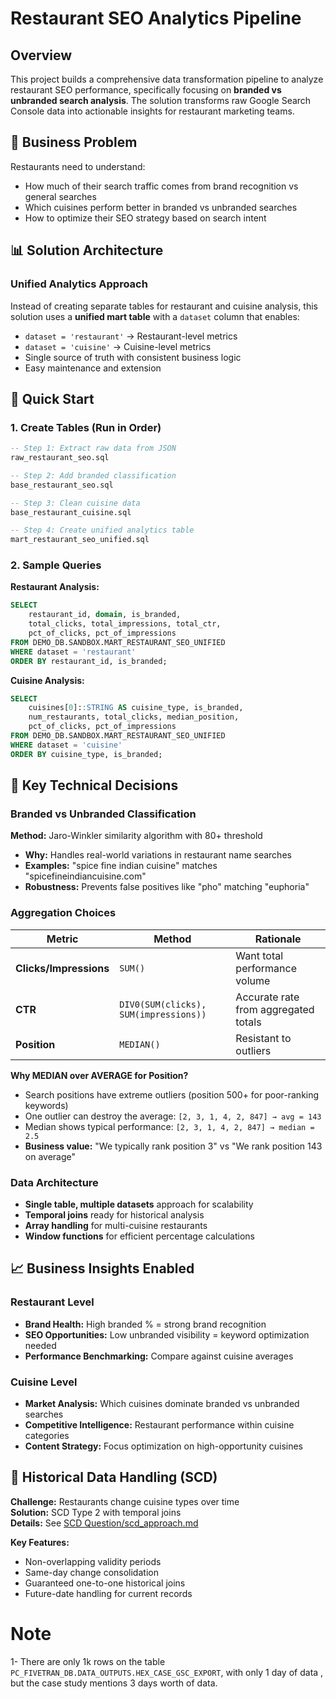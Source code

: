 # Restaurant SEO Analytics Pipeline

## Overview
This project builds a comprehensive data transformation pipeline to analyze restaurant SEO performance, specifically focusing on **branded vs unbranded search analysis**. The solution transforms raw Google Search Console data into actionable insights for restaurant marketing teams.

## 🎯 Business Problem
Restaurants need to understand:
- How much of their search traffic comes from brand recognition vs general searches
- Which cuisines perform better in branded vs unbranded searches  
- How to optimize their SEO strategy based on search intent

## 📊 Solution Architecture

### Unified Analytics Approach
Instead of creating separate tables for restaurant and cuisine analysis, this solution uses a **unified mart table** with a `dataset` column that enables:
- `dataset = 'restaurant'` → Restaurant-level metrics
- `dataset = 'cuisine'` → Cuisine-level metrics
- Single source of truth with consistent business logic
- Easy maintenance and extension

## 🚀 Quick Start

### 1. Create Tables (Run in Order)
```sql
-- Step 1: Extract raw data from JSON
raw_restaurant_seo.sql

-- Step 2: Add branded classification  
base_restaurant_seo.sql

-- Step 3: Clean cuisine data
base_restaurant_cuisine.sql

-- Step 4: Create unified analytics table
mart_restaurant_seo_unified.sql
```

### 2. Sample Queries

**Restaurant Analysis:**
```sql
SELECT 
    restaurant_id, domain, is_branded,
    total_clicks, total_impressions, total_ctr,
    pct_of_clicks, pct_of_impressions
FROM DEMO_DB.SANDBOX.MART_RESTAURANT_SEO_UNIFIED 
WHERE dataset = 'restaurant'
ORDER BY restaurant_id, is_branded;
```

**Cuisine Analysis:**
```sql
SELECT 
    cuisines[0]::STRING AS cuisine_type, is_branded,
    num_restaurants, total_clicks, median_position,
    pct_of_clicks, pct_of_impressions
FROM DEMO_DB.SANDBOX.MART_RESTAURANT_SEO_UNIFIED 
WHERE dataset = 'cuisine'
ORDER BY cuisine_type, is_branded;
```

## 🧠 Key Technical Decisions

### Branded vs Unbranded Classification
**Method:** Jaro-Winkler similarity algorithm with 80+ threshold
- **Why:** Handles real-world variations in restaurant name searches
- **Examples:** "spice fine indian cuisine" matches "spicefineindiancuisine.com"
- **Robustness:** Prevents false positives like "pho" matching "euphoria"

### Aggregation Choices
| Metric | Method | Rationale |
|--------|---------|-----------|
| **Clicks/Impressions** | `SUM()` | Want total performance volume |
| **CTR** | `DIV0(SUM(clicks), SUM(impressions))` | Accurate rate from aggregated totals |
| **Position** | `MEDIAN()` | Resistant to outliers |

**Why MEDIAN over AVERAGE for Position?**
- Search positions have extreme outliers (position 500+ for poor-ranking keywords)
- One outlier can destroy the average: `[2, 3, 1, 4, 2, 847] → avg = 143 `
- Median shows typical performance: `[2, 3, 1, 4, 2, 847] → median = 2.5 `
- **Business value:** "We typically rank position 3" vs "We rank position 143 on average"

### Data Architecture
- **Single table, multiple datasets** approach for scalability
- **Temporal joins** ready for historical analysis
- **Array handling** for multi-cuisine restaurants
- **Window functions** for efficient percentage calculations

## 📈 Business Insights Enabled

### Restaurant Level
- **Brand Health:** High branded % = strong brand recognition
- **SEO Opportunities:** Low unbranded visibility = keyword optimization needed
- **Performance Benchmarking:** Compare against cuisine averages

### Cuisine Level  
- **Market Analysis:** Which cuisines dominate branded vs unbranded searches
- **Competitive Intelligence:** Restaurant performance within cuisine categories
- **Content Strategy:** Focus optimization on high-opportunity cuisines

## 🔄 Historical Data Handling (SCD)

**Challenge:** Restaurants change cuisine types over time  
**Solution:** SCD Type 2 with temporal joins  
**Details:** See [SCD Question/scd_approach.md](SCD_Question/scd_approach.md)

**Key Features:**
- Non-overlapping validity periods
- Same-day change consolidation  
- Guaranteed one-to-one historical joins
- Future-date handling for current records

# Note
1- There are only 1k rows on the table `PC_FIVETRAN_DB.DATA_OUTPUTS.HEX_CASE_GSC_EXPORT`, with only 1 day of data , but the case study mentions 3 days worth of data.
